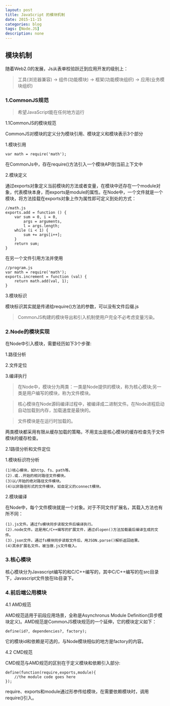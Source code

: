 ```yaml
---
layout: post
title: JavaScript 的模块机制
date: 2015-11-15
categories: blog
tags: [Node.JS]
description: none
---
```


## 模块机制

随着Web2.0的发展，Js从表单校验跃迁到应用开发的级别上：

>工具(浏览器兼容) -> 组件(功能模块) -> 框架(功能模块组织) -> 应用(业务模块组织)

### 1.CommonJS规范

>希望JavaScript能在任何地方运行

1.1CommonJS的模块规范

CommonJS对模块的定义分为模块引用、模块定义和模块表示3个部分

1.模块引用

    var math = require('math');

在CommonJs中，存在require()方法引入一个模块API到当前上下文中

2.模块定义

通过exports对象定义当前模块的方法或者变量，在模块中还存在一个module对象，代表模块本身，而exports是module的属性。在Node中，一个文件就是一个模块，将方法挂载在exports对象上作为属性即可定义到处的方式：

    //math.js
    exports.add = function () {
        var sum = 0, i = 0,
            args = arguments,
            l = args.length;
        while (i < 1) {
            sum += args[i++];
        }
        return sum;
    }

在另一个文件引用方法并使用

    //program.js
    var math = require('math');
    exports.increment = function (val) {
        return math.add(val, 1);
    }

3.模块标识

模块标识其实就是传递给require()方法的参数，可以没有文件后缀.js

>CommonJS构建的模块导出和引入机制使用户完全不必考虑变量污染。

### 2.Node的模块实现

在Node中引入模块，需要经历如下3个步骤:

1.路径分析

2.文件定位

3.编译执行

>在Node中，模块分为两类：一类是Node提供的模块，称为核心模块;另一类是用户编写的模块，称为文件模块。

>核心模块在Node源码编译过程中，被编译成二进制文件。在Node进程启动自动加载到内存，加载速度是最快的。

>文件模块是在运行时加载的。

两类模块都采用有限从缓存加载的策略，不用支出是核心模块的缓存检查先于文件模块的缓存检查。

2.1路径分析和文件定位

1.模块标识符分析

    (1)核心模块，如http、fs、path等。
    (2).或..开始的相对路径文件模块。
    (3)以/开始的绝对路径文件模块。
    (4)以非路径形式的文件模块，如自定义的connect模块。

2.模块编译

在Node中，每个文件模块就是一个对象。对于不同文件扩展名，其载入方法也有所不同：

    (1).js文件。通过fs模块同步读取文件后编译执行。
    (2).node文件。这是用C/C++编写的扩展文件，通过dlopen()方法加载最后编译生成的文件。
    (3).json文件。通过fs模块同步读取文件后，用JSON.parse()解析返回结果。
    (4)其余扩展名文件。被当做.js文件载入。

### 3.核心模块

核心模块分为Javascript编写的和C/C++编写的，其中C/C++编写的在src目录下，Javascript文件放在lib目录下。

### 4.前后端公用模块

4.1 AMD规范

AMD规范适用于前段应用场景，全称是Asynchronus Module Definition(异步模块定义)。AMD规范是CommonJS模块规范的一个延伸，它的模块定义如下：

    define(id?, dependencies?, factory);

它的模块id和依赖是可选的，与Node模块相似的地方是factory的内容。

4.2 CMD规范

CMD规范与AMD规范的区别在于定义模块和依赖引入部分:

    define(function(require,exports,module){
        //the module code goes here
    });

require、exports和module通过形参传给模块，在需要依赖模块时，调用require()引入。

